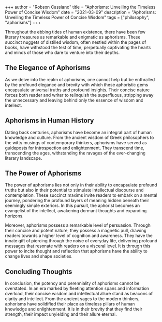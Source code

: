 +++
author = "Robson Cassiano"
title = "Aphorisms: Unveiling the Timeless Power of Concise Wisdom"
date = "2021-03-09"
description = "Aphorisms: Unveiling the Timeless Power of Concise Wisdom"
tags = ["philosophy", "aphorisms"]
+++

Throughout the ebbing tides of human existence, there have been few literary treasures as remarkable and enigmatic as aphorisms. These succinct nuggets of distilled wisdom, often nestled within the pages of books, have withstood the test of time, perpetually captivating the hearts and minds of those who dare to venture into their depths.

## The Elegance of Aphorisms

As we delve into the realm of aphorisms, one cannot help but be enthralled by the profound elegance and brevity with which these aphoristic gems encapsulate universal truths and profound insights. Their concise nature forces both reader and writer to relinquish the superfluous, stripping away the unnecessary and leaving behind only the essence of wisdom and intellect.

## Aphorisms in Human History

Dating back centuries, aphorisms have become an integral part of human knowledge and culture. From the ancient wisdom of Greek philosophers to the witty musings of contemporary thinkers, aphorisms have served as guideposts for introspection and enlightenment. They transcend time, transcending the ages, withstanding the ravages of the ever-changing literary landscape.

## The Power of Aphorisms

The power of aphorisms lies not only in their ability to encapsulate profound truths but also in their potential to stimulate intellectual discourse and contemplation. These succinct maxims invite readers to embark on a mental journey, pondering the profound layers of meaning hidden beneath their seemingly simple exteriors. In this pursuit, the aphorist becomes an evangelist of the intellect, awakening dormant thoughts and expanding horizons.

Moreover, aphorisms possess a remarkable level of persuasion. Through their concise and potent nature, they possess a magnetic pull, drawing readers towards a higher level of cognition and awareness. They have the innate gift of piercing through the noise of everyday life, delivering profound messages that resonate with readers on a visceral level. It is through this power to incite thought and reflection that aphorisms have the ability to change lives and shape societies.

## Concluding Thoughts

In conclusion, the potency and perenniality of aphorisms cannot be overstated. In an era marked by fleeting attention spans and information overload, their concise wisdom and intellectual allure stand as beacons of clarity and intellect. From the ancient sages to the modern thinkers, aphorisms have solidified their place as timeless pillars of human knowledge and enlightenment. It is in their brevity that they find their strength, their impact unyielding and their allure eternal.